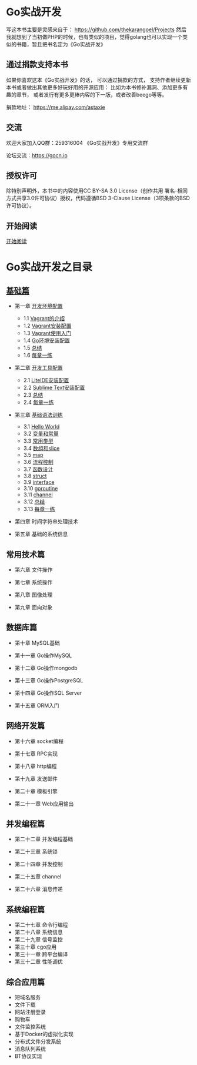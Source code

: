 Go实战开发
===================

写这本书主要是灵感来自于： https://github.com/thekarangoel/Projects 然后我就想到了当初做PHP的时候，也有类似的项目，觉得golang也可以实现一个类似的书籍，暂且把书名定为《Go实战开发》

## 通过捐款支持本书
如果你喜欢这本《Go实战开发》的话， 可以通过捐款的方式， 支持作者继续更新本书或者做出其他更多好玩好用的开源应用： 比如为本书修补漏洞、添加更多有趣的章节， 或者发行有更多更棒内容的下一版，或者改善beego等等。

捐款地址： https://me.alipay.com/astaxie

## 交流

欢迎大家加入QQ群：259316004 《Go实战开发》专用交流群

论坛交流：https://gocn.io


## 授权许可

除特别声明外，本书中的内容使用CC BY-SA 3.0 License（创作共用 署名-相同方式共享3.0许可协议）授权，代码遵循BSD 3-Clause License（3项条款的BSD许可协议）。

## 开始阅读

[开始阅读](ebook/zh/preface.md)

# Go实战开发之目录

## [基础篇](0001.md)

- 第一章 [开发环境配置](01.0.md)

	* 1.1 [Vagrant的介绍](01.1.md)
	* 1.2 [Vagrant安装配置](01.2.md)
	* 1.3 [Vagrant使用入门](01.3.md)
	* 1.4 [Go环境安装配置](01.4.md)
	* 1.5 [总结](01.5.md)
	* 1.6 [每章一练](01.6.md)

- 第二章 [开发工具配置](02.0.md)

	* 2.1 [LiteIDE安装配置](02.1.md)
	* 2.2 [Sublime Text安装配置](02.2.md)
	* 2.3 [总结](02.3.md)
	* 2.4 [每章一练](02.4.md)

- 第三章 [基础语法训练](03.0.md)

	* 3.1 [Hello World](03.1.md)
	* 3.2 [变量和常量](03.2.md)
	* 3.3 [常用类型](03.3.md)
	* 3.4 [数组和slice](03.4.md)
	* 3.5 [map](03.5.md)
	* 3.6 [流程控制](03.6.md)
	* 3.7 [函数设计](03.7.md)
	* 3.8 [struct](03.8.md)
	* 3.9 [interface](03.9.md)
	* 3.10 [goroutine](03.10.md)
	* 3.11 [channel](03.11.md)
	* 3.12 [总结](03.12.md)
	* 3.13 [每章一练](03.13.md)

- 第四章 时间字符串处理技术

- 第五章 基础的系统信息

## 常用技术篇
- 第六章 文件操作

- 第七章 系统操作

- 第八章 图像处理

- 第九章 面向对象

## 数据库篇

- 第十章 MySQL基础

- 第十一章 Go操作MySQL

- 第十二章 Go操作mongodb

- 第十三章 Go操作PostgreSQL

- 第十四章 Go操作SQL Server

- 第十五章 ORM入门

## 网络开发篇
- 第十六章 socket编程

- 第十七章 RPC实现

- 第十八章 http编程

- 第十九章 发送邮件

- 第二十章 模板引擎

- 第二十一章 Web应用输出

## 并发编程篇

- 第二十二章 并发编程基础

- 第二十三章 系统锁

- 第二十四章 并发控制

- 第二十五章 channel

- 第二十六章 消息传递

## 系统编程篇

- 第二十七章 命令行编程
- 第二十八章 系统信息
- 第二十九章 信号监控
- 第三十章 cgo应用
- 第三十一章 跨平台编译
- 第三十二章 性能调优

## 综合应用篇
- 短域名服务
- 文件下载
- 网站注册登录
- 购物车
- 文件监控系统
- 基于Docker的虚拟化实现
- 分布式文件分发系统
- 消息队列系统
- BT协议实现
